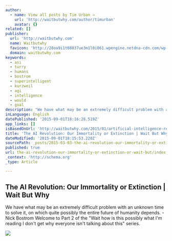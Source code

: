 ```yaml
---
author:
  - name: View all posts by Tim Urban →
    url: 'http://waitbutwhy.com/author/timurban'
    avatar: {}
related: []
publisher:
  url: 'http://waitbutwhy.com'
  name: Waitbutwhy
  favicon: 'http://28oa9i1t08037ue3m1l0i861.wpengine.netdna-cdn.com/wp-content/themes/waitbutwhy/images/favicon.ico'
  domain: waitbutwhy.com
keywords:
  - asi
  - turry
  - humans
  - bostrom
  - superintelligent
  - kurzweil
  - agi
  - intelligence
  - would
  - goal
description: "We have what may be an extremely difficult problem with an unknown time to solve it, on which quite possibly the entire future of humanity depends. - Nick Bostrom Welcome to Part 2 of the \"Wait how is this possibly what I'm reading I don't get why everyone isn't talking about this\" series."
inLanguage: English
datePublished: '2015-09-01T18:16:28.519Z'
app_links: []
isBasedOnUrl: 'http://waitbutwhy.com/2015/01/artificial-intelligence-revolution-2.html'
title: 'The AI Revolution: Our Immortality or Extinction | Wait But Why'
dateModified: '2015-09-01T18:15:53.220Z'
sourcePath: _posts/2015-03-03-the-ai-revolution-our-immortality-or-extinction-or-wait-but.md
published: true
url: the-ai-revolution-our-immortality-or-extinction-or-wait-but/index.html
_context: 'http://schema.org'
_type: Article

---
```

<article style=""><h1>The AI Revolution: Our Immortality or Extinction | Wait But Why</h1><p>We have what may be an extremely difficult problem with an unknown time to solve it, on which quite possibly the entire future of humanity depends. - Nick Bostrom Welcome to Part 2 of the "Wait how is this possibly what I'm reading I don't get why everyone isn't talking about this" series.</p><img src="http://28oa9i1t08037ue3m1l0i861.wpengine.netdna-cdn.com/wp-content/uploads/2015/01/staircase1.png" /></article>